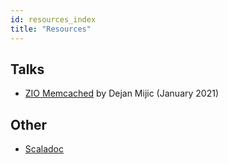 ```yaml
---
id: resources_index
title: "Resources"
---
```


## Talks

- [ZIO Memcached](https://youtu.be/yqFt3b3RBkI) by Dejan Mijic (January 2021)

## Other

- [Scaladoc](https://zio.github.io/zio-memcached/api/index.html)
